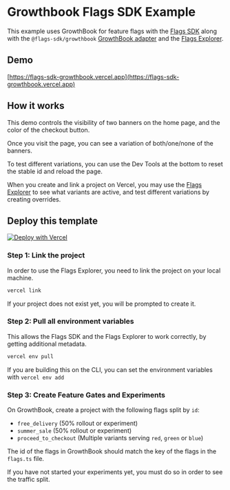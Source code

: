 # Growthbook Flags SDK Example

This example uses GrowthBook for feature flags with the [Flags SDK](https://flags-sdk.dev) along with the `@flags-sdk/growthbook` [GrowthBook adapter](https://flags-sdk.dev/providers/growthbook) and the [Flags Explorer](https://vercel.com/docs/workflow-collaboration/feature-flags/using-vercel-toolbar).

## Demo

[https://flags-sdk-growthbook.vercel.app](https://flags-sdk-growthbook.vercel.app)

## How it works

This demo controls the visibility of two banners on the home page, and the color of the checkout button.

Once you visit the page, you can see a variation of both/one/none of the banners.

To test different variations, you can use the Dev Tools at the bottom to reset the stable id and reload the page.

When you create and link a project on Vercel, you may use the [Flags Explorer](https://vercel.com/docs/workflow-collaboration/feature-flags/using-vercel-toolbar) to see what variants are active, and test different variations by creating overrides.

## Deploy this template

[![Deploy with Vercel](https://vercel.com/button)](https://vercel.com/new/clone?demo-description=Learn%20how%20to%20set%20up%20Growthbook%20flags%20and%20experiments%20using%20Flags%20SDK.&demo-image=%2F%2Fimages.ctfassets.net%2Fe5382hct74si%2F694UbhBteRVZOjb8tIECco%2Fd837767128c0832fa23c87279ab81b3f%2Fopengraph-image.jpg&demo-title=Growthbook%20Flags%20SDK%20Example&demo-url=https%3A%2F%2Fgrowthbook-flags-sdk-example.vercel.app%2F&env=FLAGS_SECRET&envDescription=34%20bytes%20with%20%27base64url%27%20encoding&envLink=https%3A%2F%2Fvercel.com%2Fdocs%2Ffeature-flags%2Fflags-explorer%2Freference%23flags_secret-environment-variable&from=templates&products=%255B%257B%2522type%2522%253A%2522integration%2522%252C%2522protocol%2522%253A%2522experimentation%2522%252C%2522productSlug%2522%253A%2522growthbook%2522%252C%2522integrationSlug%2522%253A%2522growthbook%2522%257D%255D&project-name=Growthbook%20Flags%20SDK%20Example&repository-name=growthbook-flags-sdk-example&repository-url=https%3A%2F%2Fgithub.com%2Fvercel%2Fexamples%2Ftree%2Fmain%2Fflags-sdk%2Fgrowthbook&skippable-integrations=1)

### Step 1: Link the project

In order to use the Flags Explorer, you need to link the project on your local machine.

```bash
vercel link
```

If your project does not exist yet, you will be prompted to create it.

### Step 2: Pull all environment variables

This allows the Flags SDK and the Flags Explorer to work correctly, by getting additional metadata.

```bash
vercel env pull
```

If you are building this on the CLI, you can set the environment variables with `vercel env add`

### Step 3: Create Feature Gates and Experiments

On GrowthBook, create a project with the following flags split by `id`:

- `free_delivery` (50% rollout or experiment)
- `summer_sale` (50% rollout or experiment)
- `proceed_to_checkout` (Multiple variants serving `red`, `green` or `blue`)

The id of the flags in GrowthBook should match the key of the flags in the `flags.ts` file.

If you have not started your experiments yet, you must do so in order to see the traffic split.
